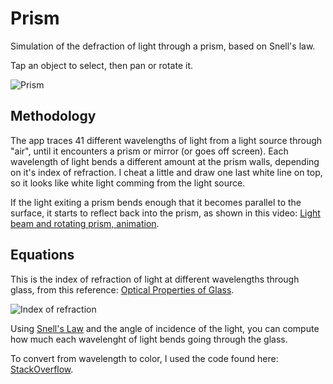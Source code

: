 # Prism

Simulation of the defraction of light through a prism, based on Snell's law.

Tap an object to select, then pan or rotate it.

![Prism](https://github.com/user-attachments/assets/29161d29-6257-472f-acd4-db1a04280ca9)

## Methodology

The app traces 41 different wavelengths of light from a light source through "air", until it encounters a prism or mirror (or goes off screen).  Each wavelength of light bends a different amount at the prism walls, depending on it's index of refraction.  I cheat a little and draw one last white line on top, so it looks like white light comming from the light source.

If the light exiting a prism bends enough that it becomes parallel to the surface, it starts to reflect back into the prism, as shown in this video: [Light beam and rotating prism, animation](https://www.sciencephoto.com/media/727340/view/light-beam-and-rotating-prism-animation).

## Equations

This is the index of refraction of light at different wavelengths through glass, from this reference: [Optical Properties of Glass](https://www.koppglass.com/blog/optical-properties-glass-how-light-and-glass-interact).

![Index of refraction](https://github.com/user-attachments/assets/b8622a08-30d1-403d-89f9-4df8bb0c21c8)

Using [Snell's Law](https://en.wikipedia.org/wiki/Snell%27s_law) and the angle of incidence of the light, you can compute how much each wavelenght of light bends going through the glass.

To convert from wavelength to color, I used the code found here: [StackOverflow](https://stackoverflow.com/a/14917481/2526464).
